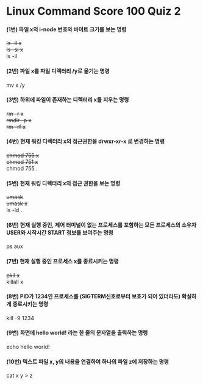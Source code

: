 # Linux Command Score 100 Quiz 2 
#### (1번) 파일 x의 i-node 번호와 바이트 크기를 보는 명령 
~~ls -il x~~  
~~ls -sl x~~  
ls -il  

#### (2번) 파일 x를 파일 디렉터리 /y로 옮기는 명령
mv x /y  

#### (3번) 하위에 파일이 존재하는 디렉터리 x를 지우는 명령
~~rm -r x~~  
~~rmdir -p x~~  
~~rm -rf x~~  

#### (4번) 현재 워킹 디렉터리 x의 접근권한을 drwxr-xr-x 로 변경하는 명령
~~chmod 755 x~~  
~~chmod 751 x~~  
chmod 755 .  

#### (5번) 현재 워킹 디렉터리 x의 접근 권한을 보는 명령
~~umask~~  
~~umask x~~    
ls -ld .  

#### (6번) 현재 실행 중인, 제어 터미널이 없는 프로세스를 포함하는 모든 프로세스의 소유자 USER와 시작시간 START 정보를 보여주는 명령
ps aux  

#### (7번) 현재 실행 중인 프로세스 x를 종료시키는 명령
~~pkil x~~  
killall x  

#### (8번) PID가 1234인 프로세스를 (SIGTERM신호로부터 보호가 되어 있더라도) 확실하게 종료시키는 명령
kill -9 1234  

#### (9번) 화면에 hello world! 라는 한 줄의 문자열을 출력하는 명령
echo hello world!  

#### (10번) 텍스트 파일 x, y의 내용을 연결하여 하나의 파일 z에 저장하는 명령
cat x y > z  
